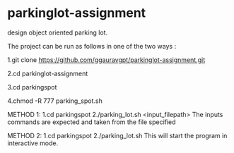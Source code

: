 # parkinglot-assignment
design object oriented parking lot. 

The project can be run as follows in one of the two ways :

1.git clone https://github.com/ggauravgpt/parkinglot-assignment.git

2.cd parkinglot-assignment

3.cd parkingspot

4.chmod -R 777 parking_spot.sh

METHOD 1:
1.cd parkingspot
2./parking_lot.sh <input_filepath>
        The inputs commands are expected and taken from the file specified

METHOD 2:
1.cd parkingspot
2./parking_lot.sh This will start the program in interactive mode.



